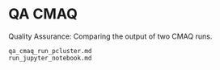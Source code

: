 # QA CMAQ

Quality Assurance: Comparing the output of two CMAQ runs.

```{toctree}
qa_cmaq_run_pcluster.md
run_jupyter_notebook.md
```
